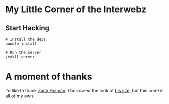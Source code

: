 # My Little Corner of the Interwebz

## Start Hacking
```
# Install the deps
bundle install

# Run the server
jeykll server
```

# A moment of thanks
I'd like to thank [Zach Holman](https://github.com/zachholman), I borrowed the look of [his site](http://zachholman.com), but this code is all of my own.
